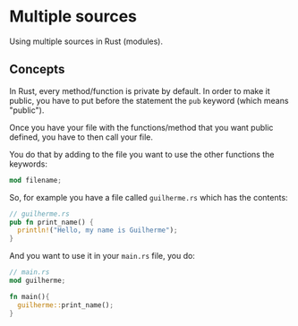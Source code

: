 # Multiple sources
Using multiple sources in Rust (modules).

## Concepts
In Rust, every method/function is private by default. In order to make it public, you have to put before the statement the `pub` keyword (which means "public").

Once you have your file with the functions/method that you want public defined, you have to then call your file.

You do that by adding to the file you want to use the other functions the keywords:
```rust
mod filename;
```
So, for example you have a file called `guilherme.rs` which has the contents:
```rust
// guilherme.rs
pub fn print_name() {
  println!("Hello, my name is Guilherme");
}
```
And you want to use it in your `main.rs` file, you do:
```rust
// main.rs
mod guilherme;

fn main(){
  guilherme::print_name();
}
```